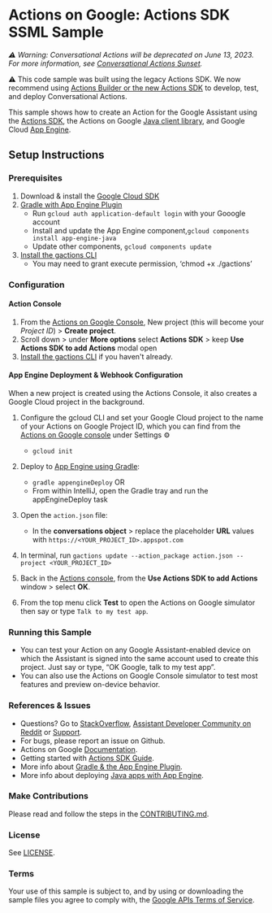 # Actions on Google: Actions SDK SSML Sample

*:warning: Warning: Conversational Actions will be deprecated on June 13, 2023. For more information,
see [Conversational Actions Sunset](https://goo.gle/ca-sunset).*

:warning: This code sample was built using the legacy Actions SDK. We now recommend using [Actions Builder or the new Actions SDK](https://developers.google.com/assistant/conversational/overview) to develop, test, and deploy Conversational Actions.

This sample shows how to create an Action for the Google Assistant using the [Actions SDK](https://developers.google.com/assistant/actions/actions-sdk/),
the Actions on Google [Java client library](https://github.com/actions-on-google/actions-on-google-java), and
Google Cloud [App Engine](https://cloud.google.com/appengine/docs/standard/java/quickstart).

## Setup Instructions

### Prerequisites
1. Download & install the [Google Cloud SDK](https://cloud.google.com/sdk/docs/)
1. [Gradle with App Engine Plugin](https://cloud.google.com/appengine/docs/flexible/java/using-gradle)
    + Run `gcloud auth application-default login` with your Gooogle account
    + Install and update the App Engine component,`gcloud components install app-engine-java`
    + Update other components, `gcloud components update`
1.  [Install the gactions CLI](https://developers.google.com/assistant/tools/gactions-cli)
    + You may need to grant execute permission, ‘chmod +x ./gactions’

### Configuration

#### Action Console
1. From the [Actions on Google Console](https://console.actions.google.com/), New project (this will become your *Project ID*) > **Create project**.
1. Scroll down > under **More options** select **Actions SDK** > keep **Use Actions SDK to add Actions** modal open
1. [Install the gactions CLI](https://developers.google.com/assistant/tools/gactions-cli) if you haven't already.

#### App Engine Deployment & Webhook Configuration
When a new project is created using the Actions Console, it also creates a Google Cloud project in the background.

1. Configure the gcloud CLI and set your Google Cloud project to the name of your Actions on Google Project ID, which you can find from the [Actions on Google console](https://console.actions.google.com/) under Settings ⚙
   + `gcloud init`

1. Deploy to [App Engine using Gradle](https://cloud.google.com/appengine/docs/flexible/java/using-gradle):
   + `gradle appengineDeploy` OR
   +  From within IntelliJ, open the Gradle tray and run the appEngineDeploy task
1. Open the `action.json` file:
   + In the **conversations object** > replace the placeholder **URL** values with `https://<YOUR_PROJECT_ID>.appspot.com`
1. In terminal, run `gactions update --action_package action.json --project <YOUR_PROJECT_ID>`

1. Back in the [Actions console](https://console.actions.google.com), from the **Use Actions SDK to add Actions** window > select **OK**.
1. From the top menu click **Test** to open the Actions on Google simulator then say or type `Talk to my test app`.

### Running this Sample
+ You can test your Action on any Google Assistant-enabled device on which the Assistant is signed into the same account used to create this project. Just say or type, “OK Google, talk to my test app”.
+ You can also use the Actions on Google Console simulator to test most features and preview on-device behavior.

### References & Issues
+ Questions? Go to [StackOverflow](https://stackoverflow.com/questions/tagged/actions-on-google), [Assistant Developer Community on Reddit](https://www.reddit.com/r/GoogleAssistantDev/) or [Support](https://developers.google.com/assistant/support).
+ For bugs, please report an issue on Github.
+ Actions on Google [Documentation](https://developers.google.com/assistant).
+ Getting started with [Actions SDK Guide](https://developers.google.com/assistant/actions/actions-sdk/).
+ More info about [Gradle & the App Engine Plugin](https://cloud.google.com/appengine/docs/flexible/java/using-gradle).
+ More info about deploying [Java apps with App Engine](https://cloud.google.com/appengine/docs/standard/java/quickstart).

### Make Contributions
Please read and follow the steps in the [CONTRIBUTING.md](CONTRIBUTING.md).

### License
See [LICENSE](LICENSE).

### Terms
Your use of this sample is subject to, and by using or downloading the sample files you agree to comply with, the [Google APIs Terms of Service](https://developers.google.com/terms/).
